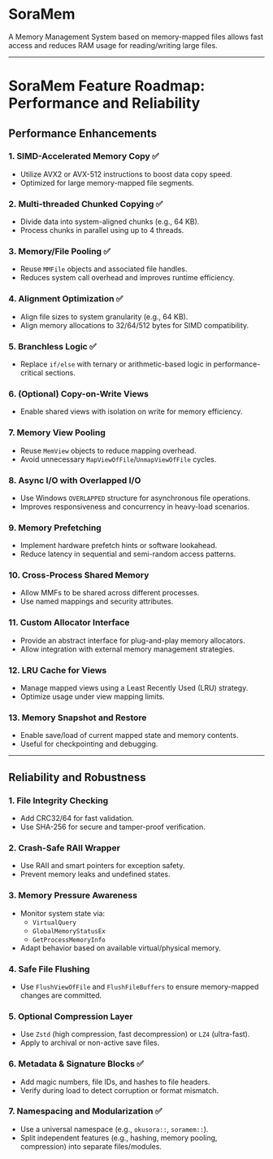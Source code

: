 # SoraMem

A Memory Management System based on memory-mapped files allows fast access and reduces RAM usage for reading/writing large files.

---

# SoraMem Feature Roadmap: Performance and Reliability

## Performance Enhancements

### 1. SIMD-Accelerated Memory Copy ✅
- Utilize AVX2 or AVX-512 instructions to boost data copy speed.
- Optimized for large memory-mapped file segments.

### 2. Multi-threaded Chunked Copying ✅
- Divide data into system-aligned chunks (e.g., 64 KB).
- Process chunks in parallel using up to 4 threads.

### 3. Memory/File Pooling ✅
- Reuse `MMFile` objects and associated file handles.
- Reduces system call overhead and improves runtime efficiency.

### 4. Alignment Optimization ✅
- Align file sizes to system granularity (e.g., 64 KB).
- Align memory allocations to 32/64/512 bytes for SIMD compatibility.

### 5. Branchless Logic ✅
- Replace `if/else` with ternary or arithmetic-based logic in performance-critical sections.

### 6. (Optional) Copy-on-Write Views
- Enable shared views with isolation on write for memory efficiency.

### 7. Memory View Pooling
- Reuse `MemView` objects to reduce mapping overhead.
- Avoid unnecessary `MapViewOfFile`/`UnmapViewOfFile` cycles.

### 8. Async I/O with Overlapped I/O
- Use Windows `OVERLAPPED` structure for asynchronous file operations.
- Improves responsiveness and concurrency in heavy-load scenarios.

### 9. Memory Prefetching
- Implement hardware prefetch hints or software lookahead.
- Reduce latency in sequential and semi-random access patterns.

### 10. Cross-Process Shared Memory
- Allow MMFs to be shared across different processes.
- Use named mappings and security attributes.

### 11. Custom Allocator Interface
- Provide an abstract interface for plug-and-play memory allocators.
- Allow integration with external memory management strategies.

### 12. LRU Cache for Views
- Manage mapped views using a Least Recently Used (LRU) strategy.
- Optimize usage under view mapping limits.

### 13. Memory Snapshot and Restore
- Enable save/load of current mapped state and memory contents.
- Useful for checkpointing and debugging.

---

## Reliability and Robustness

### 1. File Integrity Checking
- Add CRC32/64 for fast validation.
- Use SHA-256 for secure and tamper-proof verification.

### 2. Crash-Safe RAII Wrapper
- Use RAII and smart pointers for exception safety.
- Prevent memory leaks and undefined states.

### 3. Memory Pressure Awareness
- Monitor system state via:
  - `VirtualQuery`
  - `GlobalMemoryStatusEx`
  - `GetProcessMemoryInfo`
- Adapt behavior based on available virtual/physical memory.

### 4. Safe File Flushing
- Use `FlushViewOfFile` and `FlushFileBuffers` to ensure memory-mapped changes are committed.

### 5. Optional Compression Layer
- Use `Zstd` (high compression, fast decompression) or `LZ4` (ultra-fast).
- Apply to archival or non-active save files.

### 6. Metadata & Signature Blocks ✅
- Add magic numbers, file IDs, and hashes to file headers.
- Verify during load to detect corruption or format mismatch.

### 7. Namespacing and Modularization ✅
- Use a universal namespace (e.g., `okusora::`, `soramem::`).
- Split independent features (e.g., hashing, memory pooling, compression) into separate files/modules.

